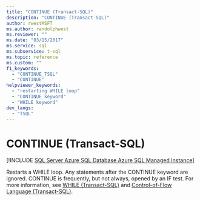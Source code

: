 ```yaml
---
title: "CONTINUE (Transact-SQL)"
description: "CONTINUE (Transact-SQL)"
author: rwestMSFT
ms.author: randolphwest
ms.reviewer: ""
ms.date: "03/15/2017"
ms.service: sql
ms.subservice: t-sql
ms.topic: reference
ms.custom: ""
f1_keywords:
  - "CONTINUE_TSQL"
  - "CONTINUE"
helpviewer_keywords:
  - "restarting WHILE loop"
  - "CONTINUE keyword"
  - "WHILE keyword"
dev_langs:
  - "TSQL"
---
```

# CONTINUE (Transact-SQL)
[!INCLUDE [SQL Server Azure SQL Database Azure SQL Managed Instance](../../includes/applies-to-version/sql-asdb-asdbmi.md)]

  Restarts a WHILE loop. Any statements after the CONTINUE keyword are ignored. CONTINUE is frequently, but not always, opened by an IF test. For more information, see [WHILE &#40;Transact-SQL&#41;](../../t-sql/language-elements/while-transact-sql.md) and [Control-of-Flow Language &#40;Transact-SQL&#41;](~/t-sql/language-elements/control-of-flow.md).  
  
  
